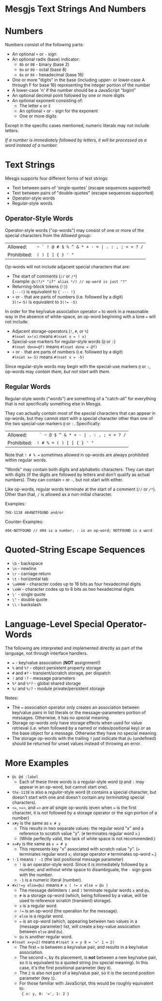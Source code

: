 # Mesgjs Text Strings And Numbers

# Numbers

Numbers consist of the following parts:

* An optional `+` or `-` sign
* An optional radix (base) indicator:
  * `0b` or `0B` - binary (base 2)
  * `0o` or `0O` - octal (base 8)
  * `0x` or `0X` - hexadecimal (base 16)
* One or more "digits" in the base (including upper- or lower-case A through F
for base 16) representing the integer portion of the number
* A lower-case 'n' if the number should be a JavaScript "bigint"
* An optional decimal point followed by one or more digits
* An optional exponent consisting of:
  * The letter `e` or `E`
  * An optional `+` or `-` sign for the exponent
  * One or more digits

Except in the specific cases mentioned, numeric literals may not include
letters.

*If a number is immediately followed by letters, it will be
processed as a word instead of a number.*

# Text Strings

Mesgjs supports four different forms of text strings:

* Text between pairs of 'single-quotes' (escape sequences supported)
* Text between pairs of "double-quotes" (escape sequences supported)
* Operator-style words
* Regular-style words

## Operator-Style Words

Operator-style words ("op-words") may consist of one or more of
the special characters from the *Allowed* group:

| | |
| --- | --- |
| Allowed: | ``~ ` ! @ # $ % ^ & * + - = \| . : , ; < > ? /`` |
| Prohibited: | `( ) [ ] { } ' "` |

Op-words will not include adjacent special characters that are:

* The start of comments (`//` or `/*`)\
Example: `@c(?/* "if" alias */) // op-word is just "?"`
* Returning-block tokens (`!}`)\
`{---!}` is equivalent to `{ --- !}`
* `+` or `-` that are parts of numbers (i.e. followed by a digit)\
`3(!=-5)` is equivalent to `3(!= -5)`

In order for the key/value association operator `=` to work
in a reasonable way in the absence of white-space, an op-word beginning
with a lone `=` will not include:

* Adjacent storage-operators (`!`, `#`, or `%`)\
`#(nset x=!x)` means `#(nset x = ! x)`
* Special-use markers for regular-style words (`@` or `:`)\
`#(nset done=@f)` means `#(nset done = @f)`
* `+` or `-` that are parts of numbers (i.e. followed by a digit)\
`#(nset x=-5)` means `#(nset x = -5)`

Since regular-style words may begin with the special-use markers
`@` or `:`, op-words may *contain them, but not start with them.*

## Regular Words

Regular-style words ("words") are something of a
"catch-all" for everything that is not specifically something else in
Mesgjs.

They can actually *contain* most of the special characters that can
appear in op-words, but they cannot *start* with a special character
other than one of the two special-use markers `@` or `:`. Specifically:

| | |
| --- | --- |
| Allowed: | `` ` ~ @ $ ^ & * + - \| . : , ; < > ? /`` |
| Prohibited: | `! # % = ( ) [ ] { } ' "` |

Note that `! # % =` sometimes allowed in op-words are always prohibited
within regular words.

"Words" may contain both digits and alphabetic characters. They can start
with digits (if the digits are followed by letters and don't qualify as actual
numbers). They can contain `+` or `-`, but not start with either.

Like op-words, regular words terminate at the start of a comment
(`//` or `/*`). Other than that, `/` is allowed as a non-initial character.

Examples:

```
THX-1138 404NOTFOUND and/or
```

Counter-Examples:

```
404-NOTFOUND // 404 is a number; - is an op-word; NOTFOUND is a word
```

# Quoted-String Escape Sequences

- `\b` \- backspace
- `\n` \- newline
- `\r` \- carriage return
- `\t` \- horizontal tab
- `\u`_`HHHH`_ \- character codes up to 16 bits as four hexadecimal digits
- `\x`_`HH`_ \- character codes up to 8 bits as two hexadecimal digits
- `\'` \- single quote
- `\"` \- double quote
- `\\` \- backslash


# Language-Level Special Operator-Words

The following are interpreted and implemented directly as part of the
language, not through interface handlers.

* `=` - key/value association (**NOT** assignment!)
* `%` and `%?` - object persistent property storage
* `#` and `#?` - transient/scratch storage, per dispatch
* `!` and `!?` - message parameters
* `%*` and `%*?` - global shared storage
* `%/` and `%/?` - module private/persistent storage

Notes:

* The `=` association operator only creates an association between key/value
pairs in list literals or the message-parameters portion of messages.
Otherwise, it has no special meaning.
* Storage op-words only have storage effects when used for value retrieval
(i.e. when followed by a named or index/positional key) or as the base object
for a message. Otherwise they have no special meaning.
* The storage op-words with the trailing `?` just indicate that `@u`
(undefined) should be returned for unset values instead of throwing an error.

# More Examples

* `@c @d :label`
  * Each of these three words is a regular-style word (`@` and `:` may
  appear in an op-word, but cannot start one).
* `thx-1138` is also a *regular*-style word (it contains a special
character, but doesn't start with one and doesn't contain any
*terminating* special characters).
* `<=`, `<=>`, and `=>` are all single op-words (even when `=` is the first
character, it is not followed by a storage operator or the sign portion of a
number)
* `x#y` is the same as `x # y`
  * This results in two separate values: the regular word "x" and a reference
  to scratch value "y". (`#` terminates regular word `x`.)
  * (While perfectly valid, the lack of white space is not recommended.)
* `x=#y` is the same as `x = # y`
  * This represents key "x" associated with scratch value "y".
  (`=` terminates regular word `x`; storage operator `#` terminates op-word `=`.)
* `!-1` means `! -1` (the last positional message parameter)
  * `!` is an operator-style word. Since it is immediately followed by a
  number, and without white space to disambiguate, the `-` sign goes with
  the number.
  * `-1` is a numeric literal (number).
* `#x(!=y else=@u)` means `# x ( != x else = @u )`
  * The message delimiters `(` and `)` terminate regular words `x` and `@u`.
  * `#` is a storage op-word (which, being followed by a value, will be used
  to reference scratch (transient) storage).
  * `x` is a regular word.
  * `!=` is an op-word (the operation for the message).
  * `else` is a regular word.
  * `=` is an op-word (which, appearing between two values in a
  (message parameter) list, will create a key-value association between
  `else` and `@u`).
  * `@u` is another regular word.
* `#(nset x=y=2)` means `#(nset x = y 0 = '=' 1 = 2)`
  * The first `=` is between a key/value pair, and results in a key/value
  association.
  * The second `=`, by its placement, is **not** between a new key/value pair,
  so it is equivalent to a quoted string (no special meaning). In this case,
  it's the first positional parameter (key `0`).
  * The `2` is also not part of a key/value pair, so it is the second
  position parameter (key `1`).
  * For those familiar with JavaScript, this would be roughly equivalent to:\
  ` { x: y, 0: '=', 1: 2 }`
